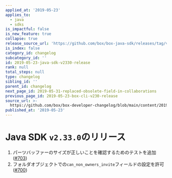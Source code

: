 ```yaml
---
applied_at: '2019-05-23'
applies_to:
  - java
  - sdks
is_impactful: false
is_new_feature: true
collapse: true
release_source_url: 'https://github.com/box/box-java-sdk/releases/tag/v2.33.0'
is_index: false
category_id: changelog
subcategory_id: ''
id: 2019-05-23-java-sdk-v2330-release
rank: null
total_steps: null
type: changelog
sibling_id: ''
parent_id: changelog
next_page_id: 2019-05-31-replaced-obsolete-field-in-collaborations
previous_page_id: 2019-05-23-box-cli-v230-release
source_url: >-
  https://github.com/box/box-developer-changelog/blob/main/content/2019/05-23-java-sdk-v2330-release.md
published_at: '2019-05-23'
---
```

# Java SDK `v2.33.0`のリリース

1. パーツバッファーのサイズが正しいことを確認するためのテストを追加 ([#703](https://github.com/box/box-java-sdk/pull/703))
2. フォルダオブジェクトでの`can_non_owners_invite`フィールドの設定を許可 ([#700](https://github.com/box/box-java-sdk/pull/700))
